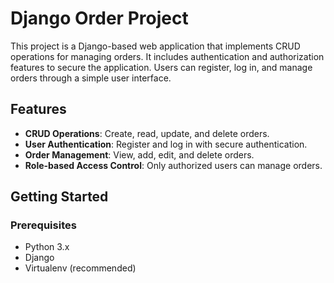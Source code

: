 # Django Order Project

This project is a Django-based web application that implements CRUD operations for managing orders. It includes authentication and authorization features to secure the application. Users can register, log in, and manage orders through a simple user interface.

## Features

- **CRUD Operations**: Create, read, update, and delete orders.
- **User Authentication**: Register and log in with secure authentication.
- **Order Management**: View, add, edit, and delete orders.
- **Role-based Access Control**: Only authorized users can manage orders.

## Getting Started

### Prerequisites

- Python 3.x
- Django
- Virtualenv (recommended)
